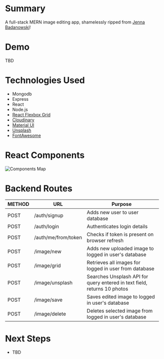# Summary
 A full-stack MERN image editing app, shamelessly ripped from [Jenna Badanowski](https://github.com/jbadan/meanImageEditor)!

# Demo

TBD

# Technologies Used
* Mongodb
* Express
* React
* Node.js
* [React Flexbox Grid](https://roylee0704.github.io/react-flexbox-grid/)
* [Cloudinary](https://cloudinary.com/)
* [Material UI](http://www.material-ui.com/#/)
* [Unsplash](https://unsplash.com/)
* [FontAwesome](http://fontawesome.io/)

# React Components

![Components Map](/client/public/download.png)

# Backend Routes
METHOD | URL | Purpose
--- | --- | ---
POST | /auth/signup | Adds new user to user database
POST | /auth/login | Authenticates login details
POST | /auth/me/from/token | Checks if token is present on browser refresh
POST | /image/new | Adds new uploaded image to logged in user's database
POST | /image/grid | Retrieves all images for logged in user from database
POST | /image/unsplash | Searches Unsplash API for query entered in text field, returns 10 photos
POST | /image/save | Saves edited image to logged in user's database
POST | /image/delete | Deletes selected image from logged in user's database


# Next Steps
* TBD
